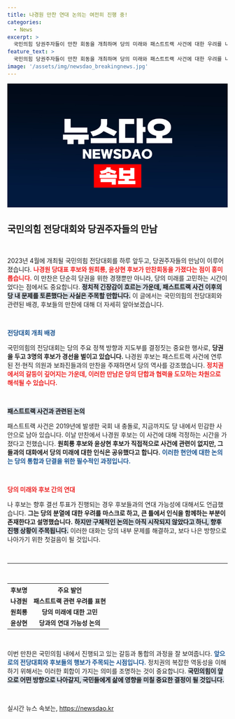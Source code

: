 ```yaml
---
title: 나경원 만찬 연대 논의는 여전히 진행 중!
categories:
  - News
excerpt: >
  국민의힘 당권주자들이 만찬 회동을 개최하며 당의 미래와 패스트트랙 사건에 대한 우려를 나누었다. 나경원 후보는 원희룡, 윤상현 후보와의 연대를 암시하며 당 분열에 대한 걱정을 표명했다. 클릭해 보다 깊이 있는 이야기를 만나보세요!
feature_text: >
  국민의힘 당권주자들이 만찬 회동을 개최하며 당의 미래와 패스트트랙 사건에 대한 우려를 나누었다. 나경원 후보는 원희룡, 윤상현 후보와의 연대를 암시하며 당 분열에 대한 걱정을 표명했다. 클릭해 보다 깊이 있는 이야기를 만나보세요!
image: '/assets/img/newsdao_breakingnews.jpg'
---
```


<p><img src="/assets/img/newsdao_breakingnews.jpg" alt="cryptoinkorea 속보" /></p>

<h2 data-ke-size="size26">국민의힘 전당대회와 당권주자들의 만남</h2>

<p data-ke-size="size16">&nbsp;</p>

<p data-ke-size="size16">2023년 4월에 개최될 국민의힘 전당대회를 하루 앞두고, 당권주자들의 만남이 이루어졌습니다. <b><span style="color: #ee2323;">나경원 당대표 후보와 원희룡, 윤상현 후보가 만찬회동을 가졌다는 점이 흥미롭습니다.</span></b> 이 만찬은 단순히 당권을 위한 경쟁뿐만 아니라, 당의 미래를 고민하는 시간이었다는 점에서도 중요합니다. <b><span style="background-color: #21538527;">정치적 긴장감이 흐르는 가운데, 패스트트랙 사건 이후의 당 내 문제를 토론했다는 사실은 주목할 만합니다.</span></b> 이 글에서는 국민의힘의 전당대회와 관련된 배경, 후보들의 만찬에 대해 더 자세히 알아보겠습니다.</p>

<p data-ke-size="size16">&nbsp;</p>

<p><b><span style="color: #1a5490;">전당대회 개최 배경</span></b></p>

<p data-ke-size="size16">국민의힘의 전당대회는 당의 주요 정책 방향과 지도부를 결정짓는 중요한 행사로, <b>당권을 두고 3명의 후보가 경선을 벌이고 있습니다.</b> 나경원 후보는 패스트트랙 사건에 연루된 전·현직 의원과 보좌진들과의 만찬을 주재하면서 당의 역사를 강조했습니다. <b><span style="color: #ee2323;">정치권에서의 갈등이 깊어지는 가운데, 이러한 만남은 당의 단합과 협력을 도모하는 차원으로 해석될 수 있습니다.</span></b></p>

<p data-ke-size="size16">&nbsp;</p>

<p><b><span style="background-color: #21538527;">패스트트랙 사건과 관련된 논의</span></b></p>

<p data-ke-size="size16">패스트트랙 사건은 2019년에 발생한 국회 내 충돌로, 지금까지도 당 내에서 민감한 사안으로 남아 있습니다. 이날 만찬에서 나경원 후보는 이 사건에 대해 걱정하는 시간을 가졌다고 전했습니다. <b>원희룡 후보와 윤상현 후보가 직접적으로 사건에 관련이 없지만, 그들과의 대화에서 당의 미래에 대한 인식은 공유했다고 합니다.</b> <b><span style="color: #1a5490;">이러한 현안에 대한 논의는 당의 통합과 단결을 위한 필수적인 과정입니다.</span></b></p>

<p data-ke-size="size16">&nbsp;</p>

<p><b><span style="color: #ee2323;">당의 미래와 후보 간의 연대</span></b></p>

<p data-ke-size="size16">나 후보는 향후 결선 투표가 진행되는 경우 후보들과의 연대 가능성에 대해서도 언급했습니다. <b>그는 당의 분열에 대한 우려를 마스크로 하고, 큰 틀에서 인식을 함께하는 부분이 존재한다고 설명했습니다.</b> <b><span style="background-color: #21538527;">하지만 구체적인 논의는 아직 시작되지 않았다고 하니, 향후 진행 상황이 주목됩니다.</span></b> 이러한 대화는 당의 내부 문제를 해결하고, 보다 나은 방향으로 나아가기 위한 첫걸음이 될 것입니다.</p>

<p data-ke-size="size16">&nbsp;</p>

<hr>

<p data-ke-size="size16">&nbsp;</p>

<table style="width: 100%;">
    <tr>
        <th style="text-align: center;"><b>후보명</b></th>
        <th style="text-align: center;"><b>주요 발언</b></th>
    </tr>
    <tr>
        <td style="text-align: center; height: 17px;"><b>나경원</b></td>
        <td style="text-align: center; height: 17px;"><b>패스트트랙 관련 우려를 표현</b></td>
    </tr>
    <tr>
        <td style="text-align: center; height: 17px;"><b>원희룡</b></td>
        <td style="text-align: center; height: 17px;"><b>당의 미래에 대한 고민</b></td>
    </tr>
    <tr>
        <td style="text-align: center; height: 17px;"><b>윤상현</b></td>
        <td style="text-align: center; height: 17px;"><b>당과의 연대 가능성 논의</b></td>
    </tr>
</table>

<p data-ke-size="size16">&nbsp;</p>

<p data-ke-size="size16">이번 만찬은 국민의힘 내에서 진행되고 있는 갈등과 통합의 과정을 잘 보여줍니다. <b><span style="color: #1a5490;">앞으로의 전당대회와 후보들의 행보가 주목되는 시점입니다.</span></b> 정치권의 복잡한 역동성을 이해하기 위해서는 이러한 회합이 가지는 의미를 조명하는 것이 중요합니다. <b><span style="background-color: #21538527;">국민의힘이 앞으로 어떤 방향으로 나아갈지, 국민들에게 삶에 영향을 미칠 중요한 결정이 될 것입니다.</span></b></p>

<p data-ke-size="size16">&nbsp;</p>
실시간 뉴스 속보는, <a href="https://newsdao.kr" rel="dofollow">https://newsdao.kr</a>


